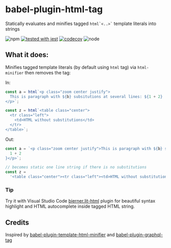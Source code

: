 # babel-plugin-html-tag

Statically evaluates and minifies tagged `` html`<..>` `` template literals into strings

![npm](https://img.shields.io/npm/v/babel-plugin-html-tag.svg)
[![tested with jest](https://img.shields.io/badge/tested_with-jest-99424f.svg)](https://github.com/facebook/jest) [![codecov](https://codecov.io/gh/tinovyatkin/babel-plugin-html-tag/branch/master/graph/badge.svg)](https://codecov.io/gh/tinovyatkin/babel-plugin-html-tag)
![node](https://img.shields.io/node/v/babel-plugin-html-tag.svg)

## What it does:

Minifies tagged template literals (by default using `html` tag) via `html-minifier` then removes the tag:

In:

```js
const a = html`<p class="zoom center justify">
  This is paragraph with ${b} subsitutions at several lines: ${1 + 2}
</p>`;

const z = html`<table class="center">
  <tr class="left">
    <td>HTML without substitutions</td>
  </tr>
</table>`;
```

Out:

```js
const a = `<p class="zoom center justify">This is paragraph with ${b} subsitutions at several lines: ${
  1 + 2
}</p>`;

// becomes static one line string if there is no substitutions
const z =
  '<table class="center"><tr class="left"><td>HTML without substitutions</td></tr></table>';
```

### Tip

Try it with Visual Studio Code [bierner.lit-html](https://marketplace.visualstudio.com/items?itemName=bierner.lit-html) plugin for beautiful syntax highlight and HTML autocomplete inside tagged HTML string.

## Credits

Inspired by [babel-plugin-template-html-minifier](https://github.com/goto-bus-stop/babel-plugin-template-html-minifier) and [babel-plugin-graphql-tag](https://github.com/gajus/babel-plugin-graphql-tag)
